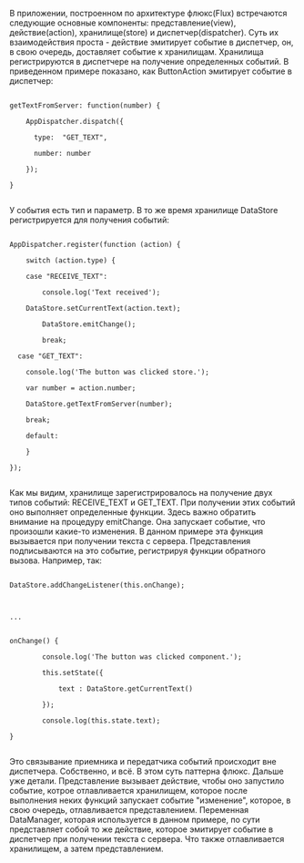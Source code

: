 В приложении, построенном по архитектуре флюкс(Flux) встречаются следующие основные компоненты: представление(view), действие(action), хранилище(store) и диспетчер(dispatcher). Суть их взаимодействия проста - действие эмитирует событие в диспетчер, он, в свою очередь, доставляет событие к хранилищам. Хранилища регистрируются в диспетчере на получение определенных событий. В приведенном примере показано, как ButtonAction эмитирует событие в диспетчер:

<code>
getTextFromServer: function(number) {</br>
    AppDispatcher.dispatch({</br>
      type:  "GET_TEXT",</br>
      number: number</br>
    });</br>
}</br>
</code>

У события есть тип и параметр. В то же время хранилище DataStore регистрируется для получения событий:

<code>
AppDispatcher.register(function (action) {</br>
	switch (action.type) {</br>
	case "RECEIVE_TEXT":</br>
		console.log('Text received');</br>
    DataStore.setCurrentText(action.text);</br>
		DataStore.emitChange();</br>
		break;</br>
  case "GET_TEXT":</br>
    console.log('The button was clicked store.');</br>
    var number = action.number;</br>
    DataStore.getTextFromServer(number);</br>
    break;</br>
	default:</br>
	}</br>
});</br>
</code>

Как мы видим, хранилище зарегистрировалось на получение двух типов событий: RECEIVE_TEXT и GET_TEXT. При получении этих событий оно выполняет определенные функции. Здесь важно обратить внимание на процедуру emitChange. Она запускает событие, что произошли какие-то изменения. В данном примере эта функция вызывается при получении текста с сервера. Представления подписываются на это событие, регистрируя функции обратного вызова. Например, так:

<code>
DataStore.addChangeListener(this.onChange);</br>
</br>
...
</br>
onChange() {</br>
		console.log('The button was clicked component.');</br>
		this.setState({</br>
			text : DataStore.getCurrentText()</br>
		});</br>
		console.log(this.state.text);</br>
}</br>
</code>

Это связывание приемника и передатчика событий происходит вне диспетчера.
Собственно, и всё. В этом суть паттерна флюкс. Дальше уже детали. Представление вызывает действие, чтобы оно запустило событие, котрое отлавливается хранилищем, которое после выполнения неких функций запускает событие "изменение", которое, в свою очередь, отлавливается представлением.
Переменная DataManager, которая используется в данном примере, по сути представляет собой то же действие, которое эмитирует событие в диспетчер при получении текста с сервера. Что также отлавливается хранилищем, а затем представлением.
